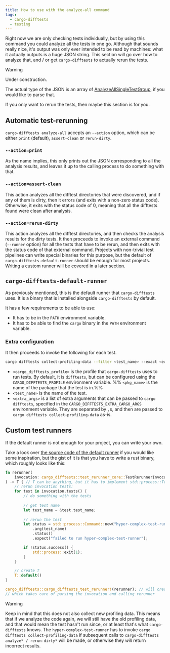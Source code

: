 ```yaml
---
title: How to use with the analyze-all command
tags:
  - cargo-difftests
  - testing
---
```


Right now we are only checking tests individually, but by using this command you could analyze all the tests in one go. Although that sounds really nice, it's output was only ever intended to be read by machines: what it actually outputs is a huge JSON string. This section will go over how to analyze that, and / or get `cargo-difftests` to actually rerun the tests.

>[!warning]
> Under construction.

The actual type of the JSON is an array of [AnalyzeAllSingleTestGroup], if you would like to parse that.

If you only want to rerun the tests, then maybe this section is for you.

## Automatic test-rerunning

`cargo-difftests analyze-all` accepts an `--action` option, which can be either `print` (default), `assert-clean` or `rerun-dirty`.

### `--action=print`

As the name implies, this only prints out the JSON corresponding to all the analysis results, and leaves it up to the calling process to do something with that.

### `--action=assert-clean`

This action analyzes all the difftest directories that were discovered, and if any of them is dirty, then it errors (and exits with a non-zero status code). Otherwise, it exits with the status code of 0, meaning that all the difftests found were clean after analysis.

### `--action=rerun-dirty`

This action analyzes all the difftest directories, and then checks the analysis results for the dirty tests. It then proceeds to invoke an external command (`--runner` option) for all the tests that have to be rerun, and then exits with the status code of that external command. Projects with non-trivial test pipelines can write special binaries for this purpose, but the default of `cargo-difftests-default-runner` should be enough for most projects. Writing a custom runner will be  covered in a later section.

## `cargo-difftests-default-runner`

As previously mentioned, this is the default runner that `cargo-difftests` uses. It is a binary that is installed alongside `cargo-difftests` by default.

It has a few requirements to be able to use:
- It has to be in the `PATH` environment variable.
- It has to be able to find the `cargo` binary in the `PATH` environment variable.
### Extra configuration

It then proceeds to invoke the following for each test.

```bash
cargo difftests collect-profiling-data --filter <test_name> --exact <extra_args>
```

- `<cargo_difftests_profile>` is the profile that `cargo-difftests` uses to run tests. By default, it is `difftests`, but can be configured using the `CARGO_DIFFTESTS_PROFILE` environment variable.
%% `<pkg_name>` is the name of the package that the test is in.%%
- `<test_name>` is the name of the test.
- `<extra_args>` is a list of extra arguments that can be passed to `cargo difftests`, specified in the `CARGO_DIFFTESTS_EXTRA_CARGO_ARGS` environment variable. They are separated by `,`s, and then are passed to `cargo difftests collect-profiling-data` as-is.

## Custom test runners

If the default runner is not enough for your project, you can write your own.

Take a look over [the source code of the default runner][default-runner-source] if you would like some inspiration, but the gist of it is that you have to write a rust binary, which roughly looks like this:

```rust
fn rerunner(
    invocation: cargo_difftests::test_rerunner_core::TestRerunnerInvocation
) -> T { // T can be anything, but it has to implement std::process::Termination
    // rerun invocation tests:
    for test in invocation.tests() {
        // do something with the tests 
	    
	    // get test name
        let test_name = &test.test_name;
        
        // rerun the test
        let status = std::process::Command::new("hyper-complex-test-runner")
            .arg(test_name)
            .status()
            .expect("failed to run hyper-complex-test-runner");

        if !status.success() {
            std::process::exit(1);
        }
    }

    // create T
    T::default()
}

cargo_difftests::cargo_difftests_test_rerunner!(rerunner); // will create main
// which takes care of parsing the invocation and calling rerunner
```



>[!warning]
> Keep in mind that this does not also collect new profiling data. This means that if we analyze the code again, we will still have the old profiling data, and that would mean the test hasn't run since, or at least that's what `cargo-difftests` knows. The `hyper-complex-test-runner` has to invoke `cargo difftests collect-profiling-data` if subsequent calls to `cargo-difftests analyze* / rerun-dirty*` will be made, or otherwise they *will* return incorrect results.

[AnalyzeAllSingleTestGroup]: https://docs.rs/cargo-difftests/latest/cargo_difftests/struct.AnalyzeAllSingleTestGroup.html
[default-runner-source]: https://github.com/dnbln/cargo-difftests/blob/trunk/cargo-difftests/src/bin/cargo-difftests-default-rerunner.rs